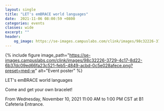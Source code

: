 ```yaml
---
layout: single
title: "LET's emBRACE world languages"
date:  2021-11-06 08:00:59 +0800
categories: events
classes: wide
excerpt: ""
header:
    og_image: https://se-images.campuslabs.com/clink/images/98c32226-3729-4c17-8d22-6b37dc09ed66fa23c521-feb5-4849-acbd-0c5e028afece.png?preset=med-w  
---
```


{% include figure image_path="https://se-images.campuslabs.com/clink/images/98c32226-3729-4c17-8d22-6b37dc09ed66fa23c521-feb5-4849-acbd-0c5e028afece.png?preset=med-w" alt="Event poster" %}


<div class="h-event vevent">
  <div class="p-name summary">LET's emBRACE world languages</div>
  <div class="p-description description"><p>Come and get your own bracelet!</p></div>
  <div>
    <p>
      From <time class="dt-start dtstart" datetime="2021-11-10T11:00:00.0000000+08:00" title="2021-11-10T11:00:00.0000000+08:00">Wednesday, November 10, 2021 11:00 AM</time>
      to <time class="dt-end dtend" datetime="2021-11-10T13:00:00.0000000+08:00" title="2021-11-10T13:00:00.0000000+08:00">1:00 PM CST</time>
      at <span class="p-location location">B1 Cafeteria Entrance</span>.
    </p>
  </div>
</div>
